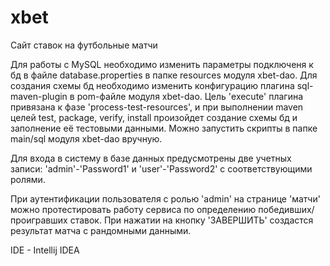 # xbet
Сайт ставок на футбольные матчи

Для работы с MySQL необходимо изменить параметры подключеня к бд в файле database.properties в папке resources модуля xbet-dao.
Для создания схемы бд необходимо изменить конфигурацию плагина sql-maven-plugin в pom-файле модуля xbet-dao. Цель 'execute' плагина
привязана к фазе 'process-test-resources', и при выполнении maven целей test, package, verify, install произойдет создание схемы бд и
заполнение её тестовыми данными. Можно запустить скрипты в папке main/sql модуля xbet-dao вручную.

Для входа в систему в базе данных предусмотрены две учетных записи: 'admin'-'Password1' и 'user'-'Password2' с соответствующими ролями. 

При аутентификации пользователя с ролью 'admin' на странице 'матчи' можно протестировать работу сервиса по определению 
победивших/проигравших ставок. При нажатии на кнопку 'ЗАВЕРШИТЬ' создастся результат матча с рандомными данными.

IDE - Intellij IDEA
